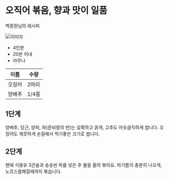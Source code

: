 # 오직어 볶음, 향과 맛이 일품

백종원님의 레시피

![이미지](https://recipe1.ezmember.co.kr/cache/recipe/2019/01/04/518d5bf35102aa51bf58078f7a25dc751.jpg)

- 4인분
- 20분 이내
- 아무나

|이름|수량|
|--|--|
|오징어|2마리|
|양배추|1/4통|

## 1단계
양배추, 당근, 양파, 파(준비량의 반)는
길쭉하고 굵게,
고추도 어슷큼직하게
썹니다.
오징어도 깨끗하게
손질해서 먹기좋은
크기로 썹니다.
## 2단계
팬에 식용유 3큰술과
송송썬 파를 넣은 후
불을 올려 볶아요.
파기름이 충분히 나오게,
노르스름해질때까지
볶습니다.
